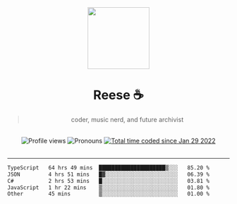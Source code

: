 <div align='center'>
  <img src='https://avatars.githubusercontent.com/u/73779441?v=4' width='140' height='140' />
  <h1>Reese ☕️</h1>
  <blockquote>coder, music nerd, and future archivist</blockquote>
  
  <br />
  
  <img alt="Profile views" src="https://komarev.com/ghpvc/?username=ruffpuff1" />
  <img alt='Pronouns' src='https://img.shields.io/endpoint?url=https://pronoundb.org/shields/61181f81be124c42b207bffd' />
  <a href="https://wakatime.com/@72bf611d-9557-4a85-aa1d-46f6a3346744"><img src="https://wakatime.com/badge/user/72bf611d-9557-4a85-aa1d-46f6a3346744.svg" alt="Total time coded since Jan 29 2022" /></a>
</div><br />

<hr />

<!--START_SECTION:waka-->

```txt
TypeScript   64 hrs 49 mins  █████████████████████▒░░░   85.20 %
JSON         4 hrs 51 mins   █▓░░░░░░░░░░░░░░░░░░░░░░░   06.39 %
C#           2 hrs 53 mins   █░░░░░░░░░░░░░░░░░░░░░░░░   03.81 %
JavaScript   1 hr 22 mins    ▒░░░░░░░░░░░░░░░░░░░░░░░░   01.80 %
Other        45 mins         ▒░░░░░░░░░░░░░░░░░░░░░░░░   01.00 %
```

<!--END_SECTION:waka-->
